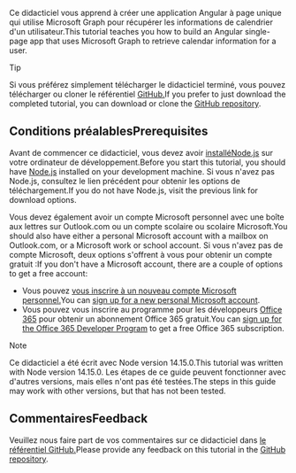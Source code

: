 <!-- markdownlint-disable MD002 MD041 -->

<span data-ttu-id="3fd64-101">Ce didacticiel vous apprend à créer une application Angular à page unique qui utilise Microsoft Graph pour récupérer les informations de calendrier d'un utilisateur.</span><span class="sxs-lookup"><span data-stu-id="3fd64-101">This tutorial teaches you how to build an Angular single-page app that uses Microsoft Graph to retrieve calendar information for a user.</span></span>

> [!TIP]
> <span data-ttu-id="3fd64-102">Si vous préférez simplement télécharger le didacticiel terminé, vous pouvez télécharger ou cloner le référentiel [GitHub.](https://github.com/microsoftgraph/msgraph-training-angularspa)</span><span class="sxs-lookup"><span data-stu-id="3fd64-102">If you prefer to just download the completed tutorial, you can download or clone the [GitHub repository](https://github.com/microsoftgraph/msgraph-training-angularspa).</span></span>

## <a name="prerequisites"></a><span data-ttu-id="3fd64-103">Conditions préalables</span><span class="sxs-lookup"><span data-stu-id="3fd64-103">Prerequisites</span></span>

<span data-ttu-id="3fd64-104">Avant de commencer ce didacticiel, vous devez avoir [ installéNode.js](https://nodejs.org) sur votre ordinateur de développement.</span><span class="sxs-lookup"><span data-stu-id="3fd64-104">Before you start this tutorial, you should have [Node.js](https://nodejs.org) installed on your development machine.</span></span> <span data-ttu-id="3fd64-105">Si vous n'avez pas Node.js, consultez le lien précédent pour obtenir les options de téléchargement.</span><span class="sxs-lookup"><span data-stu-id="3fd64-105">If you do not have Node.js, visit the previous link for download options.</span></span>

<span data-ttu-id="3fd64-106">Vous devez également avoir un compte Microsoft personnel avec une boîte aux lettres sur Outlook.com ou un compte scolaire ou scolaire Microsoft.</span><span class="sxs-lookup"><span data-stu-id="3fd64-106">You should also have either a personal Microsoft account with a mailbox on Outlook.com, or a Microsoft work or school account.</span></span> <span data-ttu-id="3fd64-107">Si vous n'avez pas de compte Microsoft, deux options s'offrent à vous pour obtenir un compte gratuit :</span><span class="sxs-lookup"><span data-stu-id="3fd64-107">If you don't have a Microsoft account, there are a couple of options to get a free account:</span></span>

- <span data-ttu-id="3fd64-108">Vous pouvez [vous inscrire à un nouveau compte Microsoft personnel.](https://signup.live.com/signup?wa=wsignin1.0&rpsnv=12&ct=1454618383&rver=6.4.6456.0&wp=MBI_SSL_SHARED&wreply=https://mail.live.com/default.aspx&id=64855&cbcxt=mai&bk=1454618383&uiflavor=web&uaid=b213a65b4fdc484382b6622b3ecaa547&mkt=E-US&lc=1033&lic=1)</span><span class="sxs-lookup"><span data-stu-id="3fd64-108">You can [sign up for a new personal Microsoft account](https://signup.live.com/signup?wa=wsignin1.0&rpsnv=12&ct=1454618383&rver=6.4.6456.0&wp=MBI_SSL_SHARED&wreply=https://mail.live.com/default.aspx&id=64855&cbcxt=mai&bk=1454618383&uiflavor=web&uaid=b213a65b4fdc484382b6622b3ecaa547&mkt=E-US&lc=1033&lic=1).</span></span>
- <span data-ttu-id="3fd64-109">Vous pouvez vous inscrire au programme pour les développeurs [Office 365](https://developer.microsoft.com/office/dev-program) pour obtenir un abonnement Office 365 gratuit.</span><span class="sxs-lookup"><span data-stu-id="3fd64-109">You can [sign up for the Office 365 Developer Program](https://developer.microsoft.com/office/dev-program) to get a free Office 365 subscription.</span></span>

> [!NOTE]
> <span data-ttu-id="3fd64-110">Ce didacticiel a été écrit avec Node version 14.15.0.</span><span class="sxs-lookup"><span data-stu-id="3fd64-110">This tutorial was written with Node version 14.15.0.</span></span> <span data-ttu-id="3fd64-111">Les étapes de ce guide peuvent fonctionner avec d'autres versions, mais elles n'ont pas été testées.</span><span class="sxs-lookup"><span data-stu-id="3fd64-111">The steps in this guide may work with other versions, but that has not been tested.</span></span>

## <a name="feedback"></a><span data-ttu-id="3fd64-112">Commentaires</span><span class="sxs-lookup"><span data-stu-id="3fd64-112">Feedback</span></span>

<span data-ttu-id="3fd64-113">Veuillez nous faire part de vos commentaires sur ce didacticiel dans [le référentiel GitHub.](https://github.com/microsoftgraph/msgraph-training-angularspa)</span><span class="sxs-lookup"><span data-stu-id="3fd64-113">Please provide any feedback on this tutorial in the [GitHub repository](https://github.com/microsoftgraph/msgraph-training-angularspa).</span></span>
